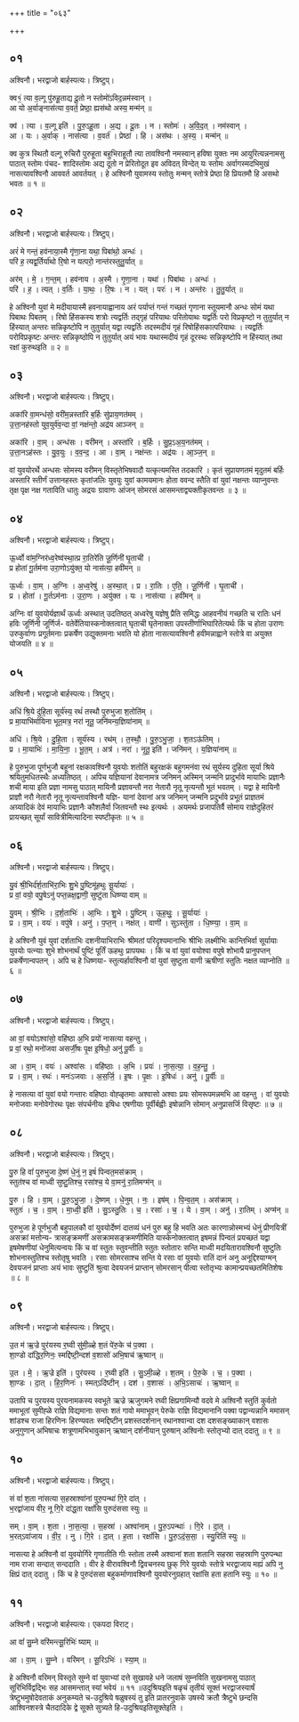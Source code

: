 +++
title = "०६३"

+++


## ०१
अश्विनौ। भरद्वाजो बार्हस्पत्यः। त्रिष्टुप्।

क्व१॒॑ त्या व॒ल्गू पु॑रुहू॒ताद्य दू॒तो न स्तोमो॑ऽविद॒न्नम॑स्वान् ।  
आ यो अ॒र्वाङ्नास॑त्या व॒वर्त॒ प्रेष्ठा॒ ह्यस॑थो अस्य॒ मन्म॑न् ॥

क्व॑ । त्या । व॒ल्गू इति॑ । पु॒रु॒ऽहू॒ता । अ॒द्य । दू॒तः । न । स्तोमः॑ । अ॒वि॒द॒त् । नम॑स्वान् ।  
आ । यः । अ॒र्वाक् । नास॑त्या । व॒वर्त॑ । प्रेष्ठा॑ । हि । अस॑थः । अ॒स्य॒ । मन्म॑न् ॥

क्व कुत्र स्थितौ वल्गू रुचिरौ पुरुहूता बहुभिराहूतौ त्या तावश्विनौ नमस्वान् हविषा युक्तः नम आयुरित्यन्ननामसु पाठात् स्तोमः पंचद- शादिस्तोमः अद्य दूतो न प्रेरितोदूत इव अविदत् विन्देत् यः स्तोमः अर्वागस्मदभिमुखं नासत्यावश्विनौ आववर्त आवर्तयत् । हे अश्विनौ युवामस्य स्तोतुः मन्मन् स्तोत्रे प्रेष्ठा हि प्रियतमौ हि असथो भवतः ॥ १ ॥

## ०२
अश्विनौ। भरद्वाजो बार्हस्पत्यः। त्रिष्टुप्।

अरं॑ मे गन्तं॒ हव॑नाया॒स्मै गृ॑णा॒ना यथा॒ पिबा॑थो॒ अन्धः॑ ।  
परि॑ ह॒ त्यद्व॒र्तिर्या॑थो रि॒षो न यत्परो॒ नान्त॑रस्तुतु॒र्यात् ॥

अर॑म् । मे॒ । ग॒न्त॒म् । हव॑नाय । अ॒स्मै । गृ॒णा॒ना । यथा॑ । पिबा॑थः । अन्धः॑ ।  
परि॑ । ह॒ । त्यत् । व॒र्तिः । या॒थः॒ । रि॒षः । न । यत् । परः॑ । न । अन्त॑रः । तु॒तु॒र्यात् ॥

हे अश्विनौ युवां मे मदीयायास्मै हवनायाह्वानाय अरं पर्याप्तं गन्तं गच्छतं गृणाना स्तूयमानौ अन्धः सोमं यथा पिबाथः पिबतम् । रिषो हिंसकस्य शत्रोः त्यद्वर्तिः तद्गृहं परियाथः परितोयाथः यद्वर्तिः परो विप्रकृष्टो न तुतुर्यात् न हिंस्यात् अन्तरः सन्निकृष्टोपि न तुतुर्यात् यद्वा त्यद्वर्तिः तदस्मदीयं गृहं रिषोहिंसकात्परियाथः । त्यद्वर्तिः परोविप्रकृष्टः अन्तरः सन्निकृष्ठोपि न तुतुर्यात् अयं भावः यथास्मदीयं गृहं दूरस्थः सन्निकृष्टोपि न हिंस्यात् तथा रक्षां कुरुथइति ॥ २ ॥

## ०३
अश्विनौ। भरद्वाजो बार्हस्पत्यः। त्रिष्टुप्।

अका॑रि वा॒मन्ध॑सो॒ वरी॑म॒न्नस्ता॑रि ब॒र्हिः सु॑प्राय॒णत॑मम् ।  
उ॒त्ता॒नह॑स्तो युव॒युर्व॑व॒न्दा वां॒ नक्ष॑न्तो॒ अद्र॑य आञ्जन् ॥

अका॑रि । वा॒म् । अन्ध॑सः । वरी॑मन् । अस्ता॑रि । ब॒र्हिः । सु॒प्र॒ऽअ॒य॒नत॑मम् ।  
उ॒त्ता॒नऽह॑स्तः । यु॒व॒युः । व॒व॒न्द॒ । आ । वा॒म् । नक्ष॑न्तः । अद्र॑यः । आ॒ञ्ज॒न् ॥

वां युवयोरर्थे अन्धसः सोमस्य वरीमन् विस्तृतेभिषवादौ यत्कृत्यमस्ति तदकारि । कृतं सुप्रायणतमं मृदुतमं बर्हिः अस्तारि स्तीर्णं उत्तानहस्तः कृतांजलिः युवयुः युवां कामयमानः होता ववन्द स्तैति वां युवां नक्षन्तः व्याप्नुवन्तः तृक्ष पृक्ष नक्ष गताविति धातुः अद्रयः ग्रावाणः आंजन् सोमरसं आसमन्ताद्व्यक्तीकृतवन्तः ॥ ३ ॥

## ०४
अश्विनौ। भरद्वाजो बार्हस्पत्यः। त्रिष्टुप्।

ऊ॒र्ध्वो वा॑म॒ग्निर॑ध्व॒रेष्व॑स्था॒त्प्र रा॒तिरे॑ति जू॒र्णिनी॑ घृ॒ताची॑ ।  
प्र होता॑ गू॒र्तम॑ना उरा॒णोऽयु॑क्त॒ यो नास॑त्या॒ हवी॑मन् ॥

ऊ॒र्ध्वः । वा॒म् । अ॒ग्निः । अ॒ध्व॒रेषु॑ । अ॒स्था॒त् । प्र । रा॒तिः । ए॒ति॒ । जू॒र्णिनी॑ । घृ॒ताची॑ ।  
प्र । होता॑ । गू॒र्तऽम॑नाः । उ॒रा॒णः । अयु॑क्त । यः । नास॑त्या । हवी॑मन् ॥

अग्निः वां युवयोर्यज्ञार्थं ऊर्ध्वः अस्थात् उदतिष्ठत् अध्वरेषु यज्ञेषु प्रैति समिद्धः आहवनीयं गच्छति च रातिः धनं हविः जूर्णिनी जूर्णिर्ज- वतेर्वेतियास्कनोक्तत्वात् घृताची घृतेनाक्ता उपस्तीर्णाभिघारितेत्यर्थः किं च होता उराणः उरुकुर्वाणः प्रगूर्तमनाः प्रकर्षेण उद्युक्तमनाः भवति यो होता नासत्यावश्विनौ हवीमन्नाह्वाने स्तोत्रे वा अयुक्त योजयति ॥ ४ ॥

## ०५
अश्विनौ। भरद्वाजो बार्हस्पत्यः। त्रिष्टुप्।

अधि॑ श्रि॒ये दु॑हि॒ता सूर्य॑स्य॒ रथं॑ तस्थौ पुरुभुजा श॒तोति॑म् ।  
प्र मा॒याभि॑र्मायिना भूत॒मत्र॒ नरा॑ नृतू॒ जनि॑मन्य॒ज्ञिया॑नाम् ॥

अधि॑ । श्रि॒ये । दु॒हि॒ता । सूर्य॑स्य । रथ॑म् । त॒स्थौ॒ । पु॒रु॒ऽभु॒जा॒ । श॒तऽऊ॑तिम् ।  
प्र । मा॒याभिः॑ । मा॒यि॒ना॒ । भू॒त॒म् । अत्र॑ । नरा॑ । नृ॒तू॒ इति॑ । जनि॑मन् । य॒ज्ञिया॑नाम् ॥

हे पुरुभुजा पूर्णभुजौ बहूनां रक्षकावश्विनौ युवयोः शतोतिं बहुरक्षकं बहुगमनंवा रथं सूर्यस्य दुहिता सूर्या श्रिये श्रयितुमधितस्थैः अध्यतिष्ठत् । अपिच यज्ञियानां देवानामत्र जनिमन् अस्मिन् जन्मनि प्रादुर्भावे मायाभिः प्रज्ञानैः शची माया इति प्रज्ञा नामसु पाठात् मायिनौ प्रज्ञावन्तौ नरा नेतारौ नृतू नृत्यन्तौ भूतं भवतम् । यद्वा हे मायिनौ प्राज्ञौ नरौ नेतारौ नृतू नृत्यन्तावश्विनौ यज्ञि- यानां देवानां अत्र जनिमन् जन्मनि प्रदुर्भावे प्रभूतं प्राज्ञतमं अग्र्यादिकं देवं मायाभिः प्रज्ञानैः कौशलैर्वा जितवन्तौ स्थः इत्यर्थः । अयमर्थः प्रजापतिर्वै सोमाय राज्ञेदुहितरं प्रायच्छत् सूर्यां सावित्रीमित्यादिना स्पष्टीकृतः ॥ ५ ॥

## ०६
अश्विनौ। भरद्वाजो बार्हस्पत्यः। त्रिष्टुप्।

यु॒वं श्री॒भिर्द॑र्श॒ताभि॑रा॒भिः शु॒भे पु॒ष्टिमू॑हथुः सू॒र्यायाः॑ ।  
प्र वां॒ वयो॒ वपु॒षेऽनु॑ पप्त॒न्नक्ष॒द्वाणी॒ सुष्टु॑ता धिष्ण्या वाम् ॥

यु॒वम् । श्री॒भिः । द॒र्श॒ताभिः॑ । आ॒भिः । शु॒भे । पु॒ष्टिम् । ऊ॒ह॒थुः॒ । सू॒र्यायाः॑ ।  
प्र । वा॒म् । वयः॑ । वपु॑षे । अनु॑ । प॒प्त॒न् । नक्ष॑त् । वाणी॑ । सुऽस्तु॑ता । धि॒ष्ण्या॒ । वा॒म् ॥

हे अश्विनौ युवं युवां दर्शताभिः दशनीयाभिराभिः श्रीमतां परिदृश्यमानाभिः श्रीभिः लक्ष्मीभिः कान्तिभिर्वा सूर्यायाः युवयोः पत्न्याः शुभे शोभनार्थं पुष्टिं पूर्तिं ऊहथुः प्रापयथः । किं च वां युवां वयोश्वा वपुषे शोभायै प्रानुपप्तन् प्रकर्षेणान्वपतन् । अपि च हे धिष्णया- स्तुत्यर्हावश्विनौ वां युवां सुष्टुता वाणी ऋषीणां स्तुतिः नक्षत व्याप्नोति ॥ ६ ॥

## ०७
अश्विनौ। भरद्वाजो बार्हस्पत्यः। त्रिष्टुप्।

आ वां॒ वयोऽश्वा॑सो॒ वहि॑ष्ठा अ॒भि प्रयो॑ नासत्या वहन्तु ।  
प्र वां॒ रथो॒ मनो॑जवा असर्जी॒षः पृ॒क्ष इ॒षिधो॒ अनु॑ पू॒र्वीः ॥

आ । वा॒म् । वयः॑ । अश्वा॑सः । वहि॑ष्ठाः । अ॒भि । प्रयः॑ । ना॒स॒त्या॒ । व॒ह॒न्तु॒ ।  
प्र । वा॒म् । रथः॑ । मनः॑ऽजवाः । अ॒स॒र्जि॒ । इ॒षः । पृ॒क्षः । इ॒षिधः॑ । अनु॑ । पू॒र्वीः ॥

हे नासत्या वां युवां वयो गन्तारः वहिष्ठाः वोह्ळृतमाः अश्वासो अश्वाः प्रयः सोमरूपमन्नमभि आ वहन्तु । वां युवयोः मनोजवाः मनोवेगोरथः पृक्षः संपर्चनीयः इषिधः एषणीयाः पूर्वीर्बह्वीः इषोन्नानि सोमान् अनुप्रासर्जि विसृष्टः ॥ ७ ॥

## ०८
अश्विनौ। भरद्वाजो बार्हस्पत्यः। त्रिष्टुप्।

पु॒रु हि वां॑ पुरुभुजा दे॒ष्णं धे॒नुं न॒ इषं॑ पिन्वत॒मस॑क्राम् ।  
स्तुत॑श्च वां माध्वी सुष्टु॒तिश्च॒ रसा॑श्च॒ ये वा॒मनु॑ रा॒तिमग्म॑न् ॥

पु॒रु । हि । वा॒म् । पु॒रु॒ऽभु॒जा॒ । दे॒ष्णम् । धे॒नुम् । नः॒ । इष॑म् । पि॒न्व॒त॒म् । अस॑क्राम् ।  
स्तुतः॑ । च॒ । वा॒म् । मा॒ध्वी॒ इति॑ । सु॒ऽस्तु॒तिः । च॒ । रसाः॑ । च॒ । ये । वा॒म् । अनु॑ । रा॒तिम् । अग्म॑न् ॥

पुरुभुजा हे पूर्णभुजौ बहुपालकौ वां युवयोर्देष्णं दातव्यं धनं पुरु बहु हि भवति अतः कारणान्नोस्मभ्यं धेनुं प्रीणयित्रीं असक्रां मत्तोन्य- त्रासङ्क्रमणीं असक्रामसङ्क्रमणीमिति यास्केनोक्तत्वात् इषमन्नं पिन्वतं प्रयच्छतं यद्वा इषमेषणीयां धेनुमित्यन्वयः किं च वां स्तुतः स्तुवन्तीति स्तुतः स्तोतारः सन्ति माध्वी मदयितारावश्विनौ सुष्टुतिः शोभनास्तुतिश्च स्तोतृषु भवति । रसाः सोमरसाश्च सन्ति ये रसाः वां युवयोः रातिं दानं अनु अनूद्दिश्याग्मन् देवयजनं प्राप्ताः अयं भावः सुष्टुतिं श्रुत्वा देवयजनं प्राप्तान् सोमरसान् पीत्वा स्तोतृभ्यः कामान्प्रयच्छतमितिशेषः ॥ ८ ॥

## ०९
अश्विनौ। भरद्वाजो बार्हस्पत्यः। त्रिष्टुप्।

उ॒त म॑ ऋ॒ज्रे पुर॑यस्य र॒घ्वी सु॑मी॒ळ्हे श॒तं पे॑रु॒के च॑ प॒क्वा ।  
शा॒ण्डो दा॑द्धिर॒णिनः॒ स्मद्दि॑ष्टी॒न्दश॑ व॒शासो॑ अभि॒षाच॑ ऋ॒ष्वान् ॥

उ॒त । मे॒ । ऋ॒ज्रे इति॑ । पुर॑यस्य । र॒घ्वी इति॑ । सु॒ऽमी॒ळ्हे । श॒तम् । पे॒रु॒के । च॒ । प॒क्वा ।  
शा॒ण्डः । दा॒त् । हि॒र॒णिनः॑ । स्मत्ऽदि॑ष्टीन् । दश॑ । व॒शासः॑ । अ॒भि॒ऽसाचः॑ । ऋ॒ष्वान् ॥

उतापि च पुरयस्य पुरयनामकस्य स्वभूते ऋज्रे ऋजुगमने रघ्वी क्षिप्रगामिन्यौ वदवे मे अश्विनौ स्तुतिं कुर्वतो ममाभूतां सुमीह्ळे राज्ञि विद्यमानाः सन्तः शतं गावो ममाभूवन् पेरुके राज्ञि विद्यमानानि पक्वा पद्वान्यन्नानि ममासन् शांडश्च राजा हिरणिनः हिरण्यवतः स्मद्दिष्टीन् प्रशस्तदर्शनान् रथानश्वान्वा दश दशसङ्ख्याकान् वशासः अनुगुणान् अभिषाचः शत्रूणामभिभावुकान् ऋष्वान् दर्शनीयान् पुरुषान् अश्विनोः स्तोतृभ्यो दात् ददातु ॥ ९ ॥

## १०
अश्विनौ। भरद्वाजो बार्हस्पत्यः। त्रिष्टुप्।

सं वां॑ श॒ता ना॑सत्या स॒हस्राश्वा॑नां पुरु॒पन्था॑ गि॒रे दा॑त् ।  
भ॒रद्वा॑जाय वीर॒ नू गि॒रे दा॑द्ध॒ता रक्षां॑सि पुरुदंससा स्युः ॥

सम् । वा॒म् । श॒ता । ना॒स॒त्या॒ । स॒हस्रा॑ । अश्वा॑नाम् । पु॒रु॒ऽपन्थाः॑ । गि॒रे । दा॒त् ।  
भ॒रत्ऽवा॑जाय । वी॒र॒ । नु । गि॒रे । दा॒त् । ह॒ता । रक्षां॑सि । पु॒रु॒ऽदं॒स॒सा॒ । स्यु॒रिति॑ स्युः ॥

नासत्या हे अश्विनौ वां युवयोर्गिरे गृणातीति गीः स्तोता तस्मै अश्वानां शता शतानि सहस्रा सहस्राणि पुरुपन्था नाम राजा सन्दात् सन्ददाति । वीर हे वीरावश्विनौ द्विवचनस्य छुक् गिरे युवयोः स्तोत्रे भरद्वाजाय मह्यं अपि नु क्षिप्रं दात् ददातु । किं च हे पुरुदंससा बहुकर्माणावश्विनौ युवयोरनुग्रहात् रक्षांसि हता हतानि स्युः ॥ १० ॥

## ११
अश्विनौ। भरद्वाजो बार्हस्पत्यः। एकपदा विराट्।

आ वां॑ सु॒म्ने वरि॑मन्त्सू॒रिभिः॑ ष्याम् ॥

आ । वा॒म् । सु॒म्ने । वरि॑मन् । सू॒रिऽभिः॑ । स्या॒म् ॥

हे अश्विनौ वरिमन् विस्तृते सुम्ने वां युवाभ्यां दत्ते सुखावहे धने जलाषं सुम्नविति सुखनामसु पाठात् सूरिभिर्विद्वद्भिः सह आसमन्तात् स्यां भवेयं ॥ ११ ॥उदुश्रियइति षळृचं तृतीयं सूक्तं भरद्वाजस्यार्षं त्रेष्टुभमुषोदेवताकं अनुकम्यते च-उदुश्रिये षळुषस्यं तु इति प्रातरनुवाके उषस्ये क्रतौ त्रैष्टुभे छन्दसि आश्विनशस्त्रे चैतदादिके द्वे सूक्ते सुत्र्यते हि-उदुश्रियइतिसूक्तेइति ।